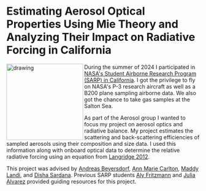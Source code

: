 # Estimating Aerosol Optical Properties Using Mie Theory and Analyzing Their Impact on Radiative Forcing in California
<img align = "left" src="https://science.nasa.gov/wp-content/uploads/2023/11/sarp-patch.jpeg?w=1280&format=webp" alt="drawing" width="200"/>During the summer of 2024 I participated in [NASA's Student Airborne Research Program (SARP) in California](https://science.nasa.gov/earth-science/early-career-opportunities/student-airborne-research-program/). I got the privilege to fly on NASA's P-3 research aircraft as well as a B200 plane sampling airborne data. We also got the chance to take gas samples at the Salton Sea.

As part of the Aerosol group I wanted to focus my project on aerosol optics and radiative balance. My project estimates the scattering and back-scattering efficiencies of sampled aerosols using their composition and size data. I used this information along with onboard optical data to determine the relative radiative forcing using an equation from [Langridge 2012](https://agupubs.onlinelibrary.wiley.com/doi/full/10.1029/2011JD017116).

This project was advised by [Andreas Beyersdorf](https://www.csusb.edu/profile/andreas.beyersdorf), [Ann Marie Carlton](https://www.chem.uci.edu/people/ann-marie-carlton), [Maddy Landi](https://www.linkedin.com/in/madisonlandi1/), and [Disha Sardana](https://www.linkedin.com/in/disha-sardana/). Previous SARP students [Aly Fritzmann](https://www.linkedin.com/in/alyson-fritzmann-6b9381149/) and [Julia Alvarez](https://www.linkedin.com/in/julia-alv720506/) provided guiding resources for this project.
